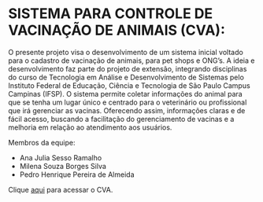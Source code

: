 # SISTEMA PARA CONTROLE DE VACINAÇÃO DE ANIMAIS (CVA):
O presente projeto visa o desenvolvimento de um sistema inicial voltado para o cadastro de vacinação de animais, para pet shops e ONG’s.  A ideia e desenvolvimento faz parte do projeto de extensão, integrando disciplinas do curso de Tecnologia em Análise e Desenvolvimento de Sistemas pelo Instituto Federal de Educação, Ciência e Tecnologia de São  Paulo Campus Campinas (IFSP). O sistema permite coletar informações do animal para que se tenha um lugar único e centrado para o veterinário ou profissional que irá gerenciar as vacinas. Oferecendo assim, informações claras e de fácil acesso, buscando a facilitação do gerenciamento de vacinas e a melhoria em relação ao atendimento aos usuários.

Membros da equipe: <br>
- Ana Julia Sesso Ramalho <br>
- Milena Souza Borges Silva <br>
- Pedro Henrique Pereira de Almeida <br>  

Clique [aqui](https://cva-controle-de-vac-de-animais.web.app/) para acessar o CVA.
